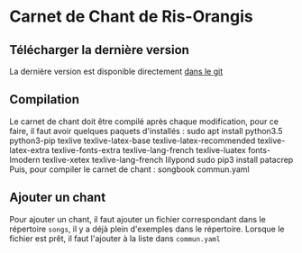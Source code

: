# Carnet de Chant de Ris-Orangis
## Télécharger la dernière version
La dernière version est disponible directement [dans le git](commun.pdf)
## Compilation
Le carnet de chant doit être compilé après chaque modification, pour ce faire, il faut avoir quelques paquets d'installés :
    sudo apt install python3.5 python3-pip texlive texlive-latex-base texlive-latex-recommended texlive-latex-extra texlive-fonts-extra texlive-lang-french texlive-luatex fonts-lmodern texlive-xetex texlive-lang-french lilypond
    sudo pip3 install patacrep
Puis, pour compiler le carnet de chant :
    songbook commun.yaml
## Ajouter un chant
Pour ajouter un chant, il faut ajouter un fichier correspondant dans le répertoire `songs`, il y a déjà plein d'exemples dans le répertoire.
Lorsque le fichier est prêt, il faut l'ajouter à la liste dans `commun.yaml`
